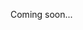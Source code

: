Coming soon...

<!--
# FortiWeb-VM Standalone Deployment

|1-Button-Deployment CFT Templates|
|:-:|
|FortiWeb Standalone (New VPC)|
|[![Deploy to AWS](https://github.com/40net-cloud/fortinet-aws-solutions/blob/master/FortiGate/Active-Passive-Multi-Zone/images/aws_cft_image.png)](https://console.aws.amazon.com/cloudformation/home#/stacks/create/review?templateURL=https://ftnt-cfts.s3.amazonaws.com/fwb/fwb_standalone_newvpc.yaml&stackName=FortiWeb-Standalone-New-VPC)|
|FortiWeb Standalone (Existing VPC)|
|[![Deploy to AWS](https://github.com/40net-cloud/fortinet-aws-solutions/blob/master/FortiGate/Active-Passive-Multi-Zone/images/aws_cft_image.png)](https://console.aws.amazon.com/cloudformation/home#/stacks/create/review?templateURL=https://ftnt-cfts.s3.amazonaws.com/fwb/fwb_standalone_existingvpc.yaml&stackName=FortiWeb-Standalone-Existing-VPC)|
-->
